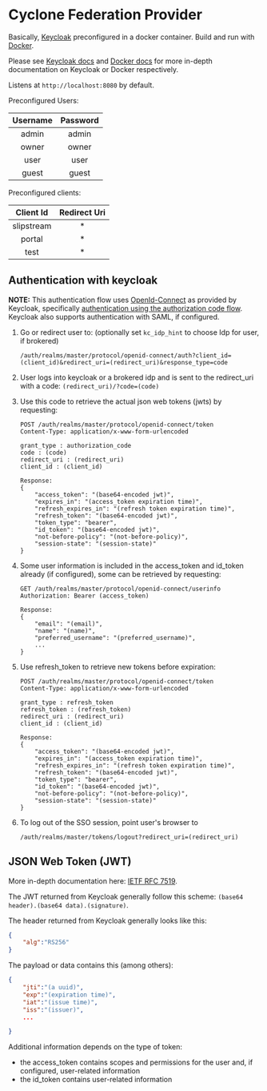 # Cyclone Federation Provider
Basically, [Keycloak](http://keycloak.org) preconfigured in a docker container.  Build and run with [Docker](https://www.docker.com/). 

Please see [Keycloak docs](http://keycloak.org/docs) and [Docker docs](http://docs.docker.com/) for more in-depth documentation on Keycloak or Docker respectively.

Listens at `http://localhost:8080` by default.

Preconfigured Users:

| Username | Password |
|:--------:|:--------:|
|admin     | admin    |
|owner     | owner    |
|user      | user     |
|guest     | guest    |

Preconfigured clients:

| Client Id  | Redirect Uri |
|:----------:|:------------:|
| slipstream | *            |
| portal     | *            |
| test       | *            |


## Authentication with keycloak

__NOTE:__ This authentication flow uses [OpenId-Connect](http://openid.net/connect/) as provided by Keycloak, specifically [authentication using the authorization code flow](http://openid.net/specs/openid-connect-core-1_0.html#CodeFlowAuth). Keycloak also supports authentication with SAML, if configured.

1. Go or redirect user to: (optionally set `kc_idp_hint` to choose Idp for user, if brokered)
    ```http
    /auth/realms/master/protocol/openid-connect/auth?client_id=(client_id)&redirect_uri=(redirect_uri)&response_type=code
    ```
2. User logs into keycloak or a brokered idp and is sent to the redirect_uri with a code: `(redirect_uri)/?code=(code)`
3. Use this code to retrieve the actual json web tokens (jwts) by requesting: 
    ```http
    POST /auth/realms/master/protocol/openid-connect/token
    Content-Type: application/x-www-form-urlencoded

    grant_type : authorization_code
    code : (code)
    redirect_uri : (redirect_uri)
    client_id : (client_id)

    Response:
    {
        "access_token": "(base64-encoded jwt)",
        "expires_in": "(access_token expiration time)",
        "refresh_expires_in": "(refresh token expiration time)",
        "refresh_token": "(base64-encoded jwt)",
        "token_type": "bearer",
        "id_token": "(base64-encoded jwt)",
        "not-before-policy": "(not-before-policy)",
        "session-state": "(session-state)"
    }
    ```
4. Some user information is included in the access_token and id_token already (if configured), some can be retrieved by requesting:
    ```http
    GET /auth/realms/master/protocol/openid-connect/userinfo
    Authorization: Bearer (access_token)

    Response:
    {
        "email": "(email)",
        "name": "(name)",
        "preferred_username": "(preferred_username)",
        ...
    }
    ```

5. Use refresh_token to retrieve new tokens before expiration:
    ```http
    POST /auth/realms/master/protocol/openid-connect/token
    Content-Type: application/x-www-form-urlencoded

    grant_type : refresh_token
    refresh_token : (refresh_token)
    redirect_uri : (redirect_uri)
    client_id : (client_id)

    Response:
    {
        "access_token": "(base64-encoded jwt)",
        "expires_in": "(access_token expiration time)",
        "refresh_expires_in": "(refresh token expiration time)",
        "refresh_token": "(base64-encoded jwt)",
        "token_type": "bearer",
        "id_token": "(base64-encoded jwt)",
        "not-before-policy": "(not-before-policy)",
        "session-state": "(session-state)"
    }
    ```
6. To log out of the SSO session, point user's browser to
    ```http
    /auth/realms/master/tokens/logout?redirect_uri=(redirect_uri)
    ```

## JSON Web Token (JWT)

More in-depth documentation here: [IETF RFC 7519](https://tools.ietf.org/html/rfc7519).

The JWT returned from Keycloak generally follow this scheme: `(base64 header).(base64 data).(signature)`.

The header returned from Keycloak generally looks like this:
```json
{
    "alg":"RS256"
}
```

The payload or data contains this (among others):
```json
{
    "jti":"(a uuid)",
    "exp":"(expiration time)",
    "iat":"(issue time)",
    "iss":"(issuer)",
    ...

}
```
Additional information depends on the type of token:  

* the access_token contains scopes and permissions for the user and, if configured, user-related information
* the id_token contains user-related information
